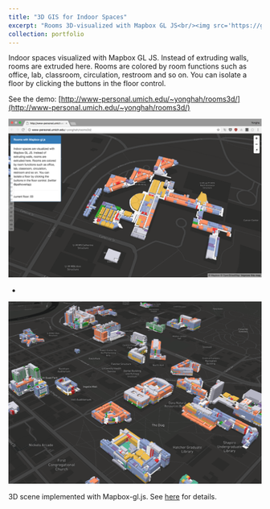 ```yaml
---
title: "3D GIS for Indoor Spaces"
excerpt: "Rooms 3D-visualized with Mapbox GL JS<br/><img src='https://github.com/yonghah/yonghah2.github.io/raw/master/assets/img/projects/room3d_campus.png' width='500'>"
collection: portfolio
---
```


Indoor spaces visualized with Mapbox GL JS. Instead of extruding walls, rooms are extruded here. Rooms are colored by room functions such as office, lab, classroom, circulation, restroom and so on. You can isolate a floor by clicking the buttons in the floor control. 


See the demo:
[http://www-personal.umich.edu/~yonghah/rooms3d/](http://www-personal.umich.edu/~yonghah/rooms3d/)

<div>
	<img width='600' src="https://github.com/yonghah/yonghah2.github.io/raw/master/assets/img/projects/room3d_window.png"/>
</div>

-

<div>
	<img width='600' src="https://github.com/yonghah/yonghah2.github.io/raw/master/assets/img/projects/room3d_campus.png"/>
</div>

3D scene implemented with Mapbox-gl.js. See [here](https://www.mapbox.com/mapbox-gl-js/style-spec/#layers-fill-extrusion) for details. 
